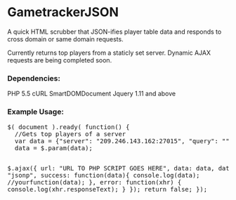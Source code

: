 # GametrackerJSON
A quick HTML scrubber that JSON-ifies player table data and responds to cross domain or same domain requests.

Currently returns top players from a staticly set server. Dynamic AJAX requests are being completed soon.

<h3>Dependencies: </h3>
PHP 5.5
cURL
SmartDOMDocument
Jquery 1.11 and above

<h3>Example Usage: </h3>
<pre>
$( document ).ready( function() {
  //Gets top players of a server
  var data = {"server": "209.246.143.162:27015", "query": ""};
  data = $.param(data);

  $.ajax({
    url: "URL TO PHP SCRIPT GOES HERE",
    data: data,
    dataType: "jsonp",
    success: function(data){
        console.log(data);
        //yourfunction(data);
    },
    error: function(xhr) {
          console.log(xhr.responseText);
    }
  });
  return false;
});
</pre>
